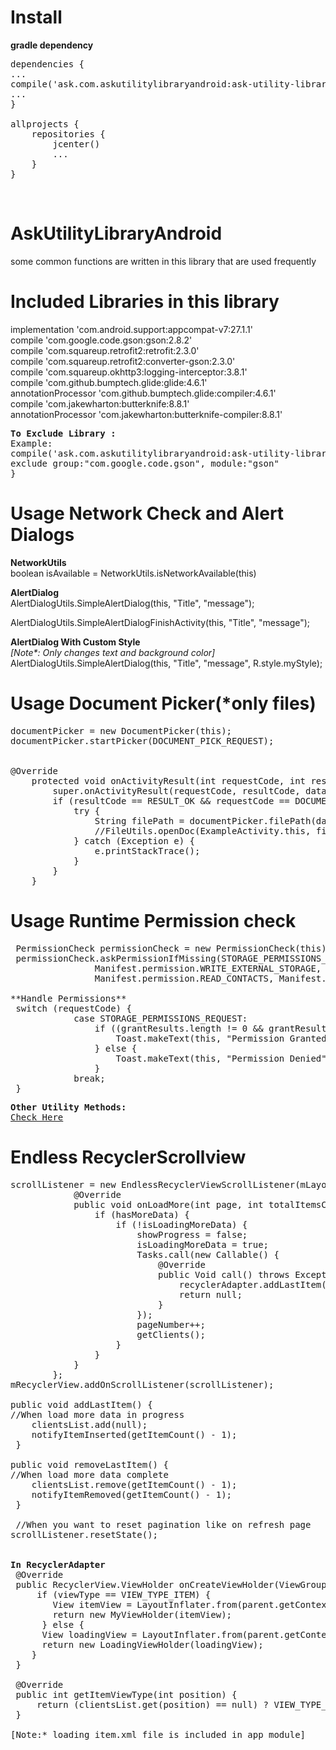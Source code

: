 # Install
<b>gradle dependency</b></br>
<pre>
dependencies {
...
compile('ask.com.askutilitylibraryandroid:ask-utility-library:1.3')
...
}

allprojects {
    repositories {
        jcenter()
        ...
    }
}
</pre>
</br>

# AskUtilityLibraryAndroid
some common functions are written in this library that are used frequently

# Included Libraries in this library</br>
implementation 'com.android.support:appcompat-v7:27.1.1'</br>
compile 'com.google.code.gson:gson:2.8.2'</br>
compile 'com.squareup.retrofit2:retrofit:2.3.0'</br>
compile 'com.squareup.retrofit2:converter-gson:2.3.0'</br>
compile 'com.squareup.okhttp3:logging-interceptor:3.8.1'</br>
compile 'com.github.bumptech.glide:glide:4.6.1'</br>
annotationProcessor 'com.github.bumptech.glide:compiler:4.6.1'</br>
compile 'com.jakewharton:butterknife:8.8.1'</br>
annotationProcessor 'com.jakewharton:butterknife-compiler:8.8.1'</br>

<pre>
<b>To Exclude Library :</b>
Example: 
compile('ask.com.askutilitylibraryandroid:ask-utility-library:1.3'){
exclude group:"com.google.code.gson", module:"gson"
}
</pre>

# Usage Network Check and Alert Dialogs 
<b>NetworkUtils</b></br>
boolean isAvailable = NetworkUtils.isNetworkAvailable(this)

<b>AlertDialog</b></br>
AlertDialogUtils.SimpleAlertDialog(this, "Title", "message");</br>

AlertDialogUtils.SimpleAlertDialogFinishActivity(this, "Title", "message");</br>

<b>AlertDialog With Custom Style</b></br>
<i>[Note*: Only changes text and background color]</i></br>
AlertDialogUtils.SimpleAlertDialog(this, "Title", "message", R.style.myStyle);</br>

# Usage Document Picker(*only files)
<pre>
documentPicker = new DocumentPicker(this);
documentPicker.startPicker(DOCUMENT_PICK_REQUEST);
</br>
@Override
    protected void onActivityResult(int requestCode, int resultCode, Intent data) {
        super.onActivityResult(requestCode, resultCode, data);
        if (resultCode == RESULT_OK && requestCode == DOCUMENT_PICK_REQUEST) {
            try {
                String filePath = documentPicker.filePath(data);
                //FileUtils.openDoc(ExampleActivity.this, filePath); //To Open File
            } catch (Exception e) {
                e.printStackTrace();
            }
        }
    }
</pre>

# Usage Runtime Permission check
<pre>
 PermissionCheck permissionCheck = new PermissionCheck(this);
 permissionCheck.askPermissionIfMissing(STORAGE_PERMISSIONS_REQUEST,
                Manifest.permission.WRITE_EXTERNAL_STORAGE,
                Manifest.permission.READ_CONTACTS, Manifest.permission.ACCESS_FINE_LOCATION);
                
**Handle Permissions**
 switch (requestCode) {
            case STORAGE_PERMISSIONS_REQUEST:
                if ((grantResults.length != 0 && grantResults[0] == PackageManager.PERMISSION_GRANTED)) {
                    Toast.makeText(this, "Permission Granted", Toast.LENGTH_SHORT).show();
                } else {
                    Toast.makeText(this, "Permission Denied", Toast.LENGTH_SHORT).show();
                }
            break;
 }
</pre>

<pre>
<b>Other Utility Methods:</b>
<a href="https://github.com/akashk1992/AskUtilityLibraryAndroid/blob/master/asklibrary/src/main/java/ask/com/asklibrary/AskUtility.java">Check Here</a>
</pre>

# Endless RecyclerScrollview
<pre>
scrollListener = new EndlessRecyclerViewScrollListener(mLayoutManager) {
            @Override
            public void onLoadMore(int page, int totalItemsCount, RecyclerView view) {
                if (hasMoreData) {
                    if (!isLoadingMoreData) {
                        showProgress = false;
                        isLoadingMoreData = true;
                        Tasks.call(new Callable<Void>() {
                            @Override
                            public Void call() throws Exception {
                                recyclerAdapter.addLastItem();
                                return null;
                            }
                        });
                        pageNumber++;
                        getClients();
                    }
                }
            }
        };
mRecyclerView.addOnScrollListener(scrollListener);

public void addLastItem() {
//When load more data in progress
    clientsList.add(null);
    notifyItemInserted(getItemCount() - 1);
 }

public void removeLastItem() {
//When load more data complete
    clientsList.remove(getItemCount() - 1);
    notifyItemRemoved(getItemCount() - 1);
 }
 
 //When you want to reset pagination like on refresh page
scrollListener.resetState();


<b>In RecyclerAdapter</b>
 @Override
 public RecyclerView.ViewHolder onCreateViewHolder(ViewGroup parent, int viewType) {
     if (viewType == VIEW_TYPE_ITEM) {
        View itemView = LayoutInflater.from(parent.getContext()).inflate(R.layout.clients_list_item, parent, false);
        return new MyViewHolder(itemView);
      } else {
      View loadingView = LayoutInflater.from(parent.getContext()).inflate(R.layout.loading_item, parent, false);
      return new LoadingViewHolder(loadingView);
    }
 }
    
 @Override
 public int getItemViewType(int position) {
     return (clientsList.get(position) == null) ? VIEW_TYPE_LOADING : VIEW_TYPE_ITEM;
 }
 
[Note:* loading_item.xml file is included in app module]
</pre>
